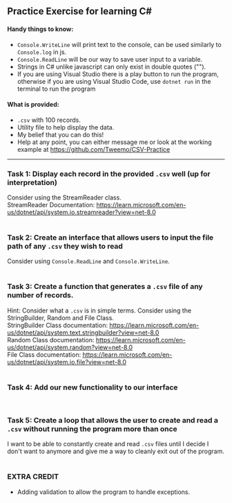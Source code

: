## Practice Exercise for learning C#
#### Handy things to know:
* `Console.WriteLine` will print text to the console, can be used similarly to `Console.log` in js.
* `Console.ReadLine` will be our way to save user input to a variable.
* Strings in C# unlike javascript can only exist in double quotes ("").
* If you are using Visual Studio there is a play button to run the program, otherwise if you are using Visual Studio Code, use `dotnet run` in the terminal to run the program

#### What is provided:
* `.csv` with 100 records.
* Utility file to help display the data.
* My belief that you can do this!
* Help at any point, you can either message me or look at the working example at https://github.com/Tweemo/CSV-Practice

---

### Task 1: Display each record in the provided `.csv` well (up for interpretation)
Consider using the StreamReader class. \
StreamReader Documentation: https://learn.microsoft.com/en-us/dotnet/api/system.io.streamreader?view=net-8.0
</br>
</br>
### Task 2: Create an interface that allows users to input the file path of any `.csv` they wish to read
Consider using `Console.ReadLine` and `Console.WriteLine`.
</br>
</br>
### Task 3: Create a function that generates a `.csv` file of any number of records.
Hint: Consider what a `.csv` is in simple terms.
Consider using the StringBuilder, Random and File Class.
</br>
StringBuilder Class documentation: https://learn.microsoft.com/en-us/dotnet/api/system.text.stringbuilder?view=net-8.0
</br>
Random Class documentation: https://learn.microsoft.com/en-us/dotnet/api/system.random?view=net-8.0
</br>
File Class documentation: https://learn.microsoft.com/en-us/dotnet/api/system.io.file?view=net-8.0
</br>
</br>
### Task 4: Add our new functionality to our interface
</br>

### Task 5: Create a loop that allows the user to create and read a `.csv` without running the program more than once
I want to be able to constantly create and read `.csv` files until I decide I don't want to anymore and give me a way to cleanly exit out of the program.
</br>
</br>

### EXTRA CREDIT
* Adding validation to allow the program to handle exceptions.





